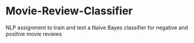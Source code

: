 # Movie-Review-Classifier
NLP assignment to train and test a Naive Bayes classifier for negative and positive movie reviews
